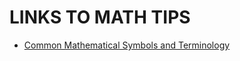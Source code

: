 # LINKS TO MATH TIPS

- [Common Mathematical Symbols and Terminology](https://www.skillsyouneed.com/num/common-symbols.html)
